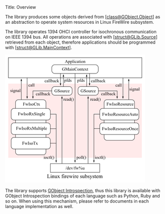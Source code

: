 Title: Overview

The library produces some objects derived from [class@GObject.Object] as an abstraction to operate
system resources in Linux FireWire subsystem.

The library operates 1394 OHCI controller for isochronous communication on IEEE 1394 bus. All
operations are associated with [struct@GLib.Source] retrieved from each object, therefore
applications should be programmed with [struct@GLib.MainContext].

![Overview of libhinoko](overview.png)

The library supports [GObject Introspection](https://gi.readthedocs.io/en/latest/), thus this
library is available with GObject Introspection bindings of each language such as Python, Ruby and
so on. When using this mechanism, please refer to documents in each language implementation as well.
